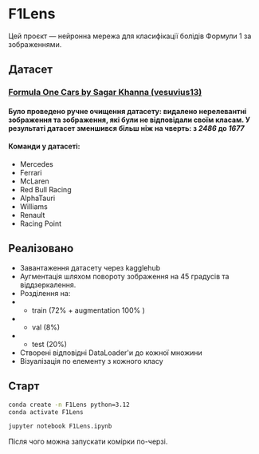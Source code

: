 # F1Lens 

Цей проєкт — нейронна мережа для класифікації болідів Формули 1 за зображеннями.

## Датасет
### [Formula One Cars by Sagar Khanna (vesuvius13)](https://www.kaggle.com/datasets/vesuvius13/formula-one-cars)
#### Було проведено ручне очищення датасету: видалено нерелевантні зображення та зображення, які були не відповідали своїм класам. У результаті датасет зменшився більш ніж на чверть: з *2486* до *1677*

#### Команди у датасеті:
- Mercedes
- Ferrari
- McLaren
- Red Bull Racing
- AlphaTauri
- Williams
- Renault
- Racing Point

## Реалізовано
- Завантаження датасету через kagglehub
- Аугментація шляхом повороту зображення на 45 градусів та віддзеркалення.
- Розділення на:
- - train (72% + augmentation 100% ) 
- - val (8%) 
- - test (20%)
- Створені відповідні DataLoader'и до кожної множини
- Візуалізація по елементу з кожного класу

## Старт
```bash
conda create -n F1Lens python=3.12
conda activate F1Lens

jupyter notebook F1Lens.ipynb
```
Після чого можна запускати комірки по-черзі.